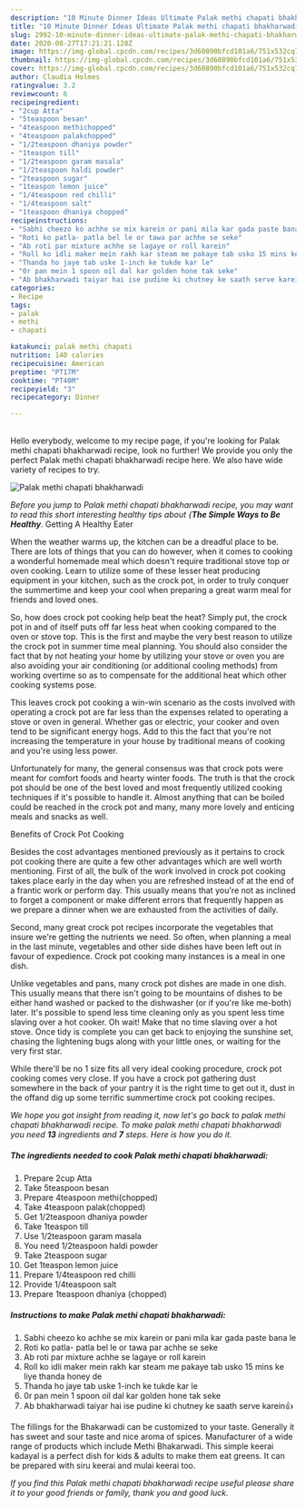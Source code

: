 ```yaml
---
description: "10 Minute Dinner Ideas Ultimate Palak methi chapati bhakharwadi"
title: "10 Minute Dinner Ideas Ultimate Palak methi chapati bhakharwadi"
slug: 2992-10-minute-dinner-ideas-ultimate-palak-methi-chapati-bhakharwadi
date: 2020-08-27T17:21:21.128Z
image: https://img-global.cpcdn.com/recipes/3d60890bfcd101a6/751x532cq70/palak-methi-chapati-bhakharwadi-recipe-main-photo.jpg
thumbnail: https://img-global.cpcdn.com/recipes/3d60890bfcd101a6/751x532cq70/palak-methi-chapati-bhakharwadi-recipe-main-photo.jpg
cover: https://img-global.cpcdn.com/recipes/3d60890bfcd101a6/751x532cq70/palak-methi-chapati-bhakharwadi-recipe-main-photo.jpg
author: Claudia Holmes
ratingvalue: 3.2
reviewcount: 6
recipeingredient:
- "2cup Atta"
- "5teaspoon besan"
- "4teaspoon methichopped"
- "4teaspoon palakchopped"
- "1/2teaspoon dhaniya powder"
- "1teaspon till"
- "1/2teaspoon garam masala"
- "1/2teaspoon haldi powder"
- "2teaspoon sugar"
- "1teaspon lemon juice"
- "1/4teaspoon red chilli"
- "1/4teaspoon salt"
- "1teaspoon dhaniya chopped"
recipeinstructions:
- "Sabhi cheezo ko achhe se mix karein or pani mila kar gada paste bana le"
- "Roti ko patla- patla bel le or tawa par achhe se seke"
- "Ab roti par mixture achhe se lagaye or roll karein"
- "Roll ko idli maker mein rakh kar steam me pakaye tab usko 15 mins ke liye thanda honey de"
- "Thanda ho jaye tab uske 1-inch ke tukde kar le"
- "0r pan mein 1 spoon oil dal kar golden hone tak seke"
- "Ab bhakharwadi taiyar hai ise pudine ki chutney ke saath serve karein👍"
categories:
- Recipe
tags:
- palak
- methi
- chapati

katakunci: palak methi chapati 
nutrition: 140 calories
recipecuisine: American
preptime: "PT17M"
cooktime: "PT40M"
recipeyield: "3"
recipecategory: Dinner

---
```

<br>
Hello everybody, welcome to my recipe page, if you're looking for Palak methi chapati bhakharwadi recipe, look no further! We provide you only the perfect Palak methi chapati bhakharwadi recipe here. We also have wide variety of recipes to try.
<br>


![Palak methi chapati bhakharwadi](https://img-global.cpcdn.com/recipes/3d60890bfcd101a6/751x532cq70/palak-methi-chapati-bhakharwadi-recipe-main-photo.jpg)

<i>Before you jump to Palak methi chapati bhakharwadi recipe, you may want to read this short interesting healthy tips about {<strong>The Simple Ways to Be Healthy</strong>.</i>
Getting A Healthy Eater


When the weather warms up, the kitchen can be a dreadful place to be. There are lots of things that you can do however, when it comes to cooking a wonderful homemade meal which doesn't require traditional stove top or oven cooking. Learn to utilize some of these lesser heat producing equipment in your kitchen, such as the crock pot, in order to truly conquer the summertime and keep your cool when preparing a great warm meal for friends and loved ones.

So, how does crock pot cooking help beat the heat? Simply put, the crock pot in and of itself puts off far less heat when cooking compared to the oven or stove top. This is the first and maybe the very best reason to utilize the crock pot in summer time meal planning. You should also consider the fact that by not heating your home by utilizing your stove or oven you are also avoiding your air conditioning (or additional cooling methods) from working overtime so as to compensate for the additional heat which other cooking systems pose.

This leaves crock pot cooking a win-win scenario as the costs involved with operating a crock pot are far less than the expenses related to operating a stove or oven in general. Whether gas or electric, your cooker and oven tend to be significant energy hogs. Add to this the fact that you're not increasing the temperature in your house by traditional means of cooking and you're using less power.

Unfortunately for many, the general consensus was that crock pots were meant for comfort foods and hearty winter foods.  The truth is that the crock pot should be one of the best loved and most frequently utilized cooking techniques if it's possible to handle it.  Almost anything that can be boiled could be reached in the crock pot and many, many more lovely and enticing meals and snacks as well.

Benefits of Crock Pot Cooking

Besides the cost advantages mentioned previously as it pertains to crock pot cooking there are quite a few other advantages which are well worth mentioning. First of all, the bulk of the work involved in crock pot cooking takes place early in the day when you are refreshed instead of at the end of a frantic work or perform day. This usually means that you're not as inclined to forget a component or make different errors that frequently happen as we prepare a dinner when we are exhausted from the activities of daily.

Second, many great crock pot recipes incorporate the vegetables that insure we're getting the nutrients we need. So often, when planning a meal in the last minute, vegetables and other side dishes have been left out in favour of expedience. Crock pot cooking many instances is a meal in one dish.

 Unlike vegetables and pans, many crock pot dishes are made in one dish. This usually means that there isn't going to be mountains of dishes to be either hand washed or packed to the dishwasher (or if you're like me-both) later. It's possible to spend less time cleaning only as you spent less time slaving over a hot cooker. Oh wait! Make that no time slaving over a hot stove. Once tidy is complete you can get back to enjoying the sunshine set, chasing the lightening bugs along with your little ones, or waiting for the very first star.

While there'll be no 1 size fits all very ideal cooking procedure, crock pot cooking comes very close. If you have a crock pot gathering dust somewhere in the back of your pantry it is the right time to get out it, dust in the offand dig up some terrific summertime crock pot cooking recipes.


<i>We hope you got insight from reading it, now let's go back to palak methi chapati bhakharwadi recipe. To make palak methi chapati bhakharwadi you need <strong>13</strong> ingredients and <strong>7</strong> steps. Here is how you do it.
</i>

##### The ingredients needed to cook Palak methi chapati bhakharwadi:

1. Prepare 2cup Atta
1. Take 5teaspoon besan
1. Prepare 4teaspoon methi(chopped)
1. Take 4teaspoon palak(chopped)
1. Get 1/2teaspoon dhaniya powder
1. Take 1teaspon till
1. Use 1/2teaspoon garam masala
1. You need 1/2teaspoon haldi powder
1. Take 2teaspoon sugar
1. Get 1teaspon lemon juice
1. Prepare 1/4teaspoon red chilli
1. Provide 1/4teaspoon salt
1. Prepare 1teaspoon dhaniya (chopped)


##### Instructions to make Palak methi chapati bhakharwadi:

1. Sabhi cheezo ko achhe se mix karein or pani mila kar gada paste bana le
1. Roti ko patla- patla bel le or tawa par achhe se seke
1. Ab roti par mixture achhe se lagaye or roll karein
1. Roll ko idli maker mein rakh kar steam me pakaye tab usko 15 mins ke liye thanda honey de
1. Thanda ho jaye tab uske 1-inch ke tukde kar le
1. 0r pan mein 1 spoon oil dal kar golden hone tak seke
1. Ab bhakharwadi taiyar hai ise pudine ki chutney ke saath serve karein👍


The fillings for the Bhakarwadi can be customized to your taste. Generally it has sweet and sour taste and nice aroma of spices. Manufacturer of a wide range of products which include Methi Bhakarwadi. This simple keerai kadayal is a perfect dish for kids &amp; adults to make them eat greens. It can be prepared with siru keerai and mulai keerai too. 

<i>If you find this Palak methi chapati bhakharwadi recipe useful please share it to your good friends or family, thank you and good luck.</i>
